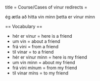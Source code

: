 title = Course/Cases of vinur
redirects =
>>>>

ég ætla að hitta vin minn
þetta er vinur minn


== Vocabulary ==

* hér er vinur = here is a friend
* um vin = about a friend
* frá vini = from a friend
* til vinar = to a friend
* hér er vinur minn = here is my friend
* um vin minn = about my friend
* frá vini mínum = from my friend
* til vinar míns = to my friend